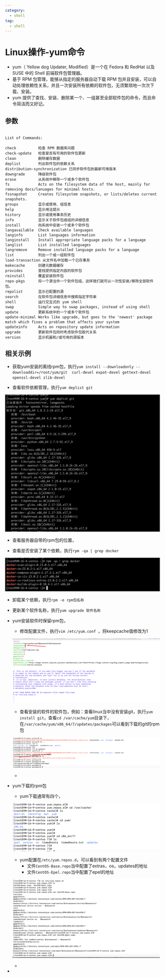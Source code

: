 ```yaml
---
category:
  - shell
tag:
  - shell
---
```

# Linux操作-yum命令

- yum（ Yellow dog Updater, Modified）是一个在 Fedora 和 RedHat 以及 SUSE 中的 Shell 前端软件包管理器。
- 基于 RPM 包管理，能够从指定的服务器自动下载 RPM 包并且安装，可以自动处理依赖性关系，并且一次安装所有依赖的软件包，无须繁琐地一次次下载、安装。
- yum 提供了查找、安装、删除某一个、一组甚至全部软件包的命令，而且命令简洁而又好记。

## 参数

```

List of Commands:

check          检查 RPM 数据库问题
check-update   检查是否有可用的软件包更新
clean          删除缓存数据
deplist        列出软件包的依赖关系
distribution-synchronization 已同步软件包到最新可用版本
downgrade      降级软件包
erase          从系统中移除一个或多个软件包
fs             Acts on the filesystem data of the host, mainly for removing docs/lanuages for minimal hosts.
fssnapshot     Creates filesystem snapshots, or lists/deletes current snapshots.
groups         显示或使用、组信息
help           显示用法提示
history        显示或使用事务历史
info           显示关于软件包或组的详细信息
install        向系统中安装一个或多个软件包
langavailable  Check available languages
langinfo       List languages information
langinstall    Install appropriate language packs for a language
langlist       List installed languages
langremove     Remove installed language packs for a language
list           列出一个或一组软件包
load-transaction 从文件名中加载一个已存事务
makecache      创建元数据缓存
provides       查找提供指定内容的软件包
reinstall      覆盖安装软件包
repo-pkgs      将一个源当作一个软件包组，这样我们就可以一次性安装/移除全部软件包。
repolist       显示已配置的源
search         在软件包详细信息中搜索指定字符串
shell          运行交互式的 yum shell
swap           Simple way to swap packages, instead of using shell
update         更新系统中的一个或多个软件包
update-minimal Works like upgrade, but goes to the 'newest' package match which fixes a problem that affects your system
updateinfo     Acts on repository update information
upgrade        更新软件包同时考虑软件包取代关系
version        显示机器和/或可用的源版本
```

## 相关示例

- 获取yum安装的离线rpm包，执行`yum install --downloadonly --downloaddir=/root/yum/git  curl-devel expat-devel gettext-devel openssl-devel zlib-devel`

- 查看软件依赖管理，执行`yum deplist git`

![image-20230514235106585](./images/image-20230514235106585.png)

- 查看服务器自带的rpm包的位置，



- 查看是否安装了某个依赖，执行`rpm -qa | grep docker`

![image-20230708111036439](./images/image-20230708111036439.png)

- 卸载某个依赖，执行`rpm -e rpm包名称`

- 更新某个软件名称，执行`yum upgrade 软件名称`

- yum安装软件时保留rpm包，

  - 修改配置文件，执行`vim /etc/yum.conf `，将keepcache值修改为1

  ![image-20230716235008711](./images/image-20230716235008711.png)

  - 查看安装的软件的软件包，例如：查看linux当中没有安装git，执行`yum install git`，查看`cd /var/cache/yum`目录下，在`/var/cache/yum/x86_64/7/updates/packages`可以看到下载的git的rpm包

  ![image-20230716235342889](./images/image-20230716235342889.png)

  - 

- yum下载的rpm包

  - yum下载通常有四个，

  ![image-20230716235942155](./images/image-20230716235942155.png)

  - yum配置在`/etc/yum.repos.d`，可以看到有两个配置文件
    - 文件`CentOS-Base.repo`当中配置了extras，os，updates的地址
    - 文件`CentOS-Epel.repo`当中配置了epel的地址

  ![image-20230717000032335](./images/image-20230717000032335.png)

  - 

- 